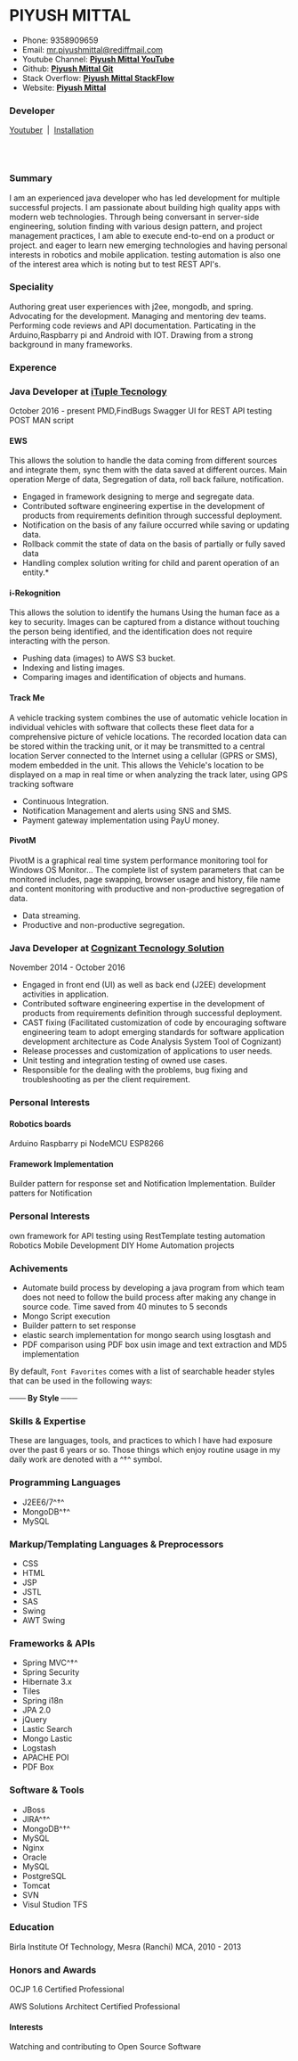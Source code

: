# PIYUSH MITTAL

* Phone: 9358909659 
* Email: mr.piyushmittal@rediffmail.com
* Youtube Channel:  [**Piyush Mittal YouTube**](https://www.youtube.com/channel/UCfkltrltP4rfIPeBF3t5bpQ#youtuber)
* Github: [**Piyush Mittal Git**](https://github.com/PiyushMittl/profile) 
* Stack Overflow: [**Piyush Mittal StackFlow**](http://stackoverflow.com/users/edit/4793343) 
* Website: [**Piyush Mittal**](http://www.mittalpiyush.com) 



### Developer

[Youtuber](https://www.youtube.com/channel/UCfkltrltP4rfIPeBF3t5bpQ#youtuber) &nbsp;|&nbsp; [Installation](https://github.com/viisual/ASCII-Decorator#installation) &nbsp;

&nbsp;


```
```
### Summary
I am an experienced java developer who has led development for multiple successful projects. I am passionate about building high quality apps with modern web technologies. Through being conversant in server-side engineering, solution finding with various design pattern, and project management practices, I am able to execute end-to-end on a product or project.
and eager to learn new emerging technologies and having personal interests in robotics and mobile application.
testing automation is also one of the interest area which is noting but to test REST API's.


### Speciality
Authoring great user experiences with j2ee, mongodb, and spring. Advocating for the development. Managing and mentoring dev teams. Performing code reviews and API documentation. Particating in the Arduino,Raspbarry pi and Android with IOT. Drawing from a strong background in many frameworks.

### Experence

### Java Developer at  [**iTuple Tecnology**](http://www.ituple.com/)

 October 2016 - present
 PMD,FindBugs
Swagger UI for REST API testing
POST MAN script

#### EWS
This allows the solution to handle the data coming from different sources and integrate them, sync them with the data saved at different ources. Main operation Merge of data, Segregation of data, roll back failure, notification.
*	Engaged in framework designing to merge and segregate data.
*	Contributed software engineering expertise in the development of products from requirements definition through successful deployment.
*	Notification on the basis of any failure occurred while saving or updating data.
*	Rollback commit the state of data on the basis of partially or fully saved data
*	Handling complex solution writing for child and parent operation of an entity.*

#### i-Rekognition
This allows the solution to identify the humans Using the human face as a key to security. Images can be captured from a distance without touching the person being identified, and the identification does not require interacting with the person.
*	Pushing data  (images) to AWS S3 bucket.
*	Indexing and listing images.
*	Comparing images and identification of objects and humans.

#### Track Me
A vehicle tracking system combines the use of automatic vehicle location in individual vehicles with software that collects these fleet data for a comprehensive picture of vehicle locations. The recorded location data can be stored within the tracking unit, or it may be transmitted to a central location Server connected to the Internet using a cellular (GPRS or SMS), modem embedded in the unit. This allows the Vehicle's location to be displayed on a map in real time or when analyzing the track later, using GPS tracking software
*	Continuous Integration.
*	Notification Management and alerts using SNS and SMS.
*	Payment gateway implementation using PayU money.

#### PivotM
PivotM is a graphical real time system performance monitoring tool for Windows OS Monitor... The complete list of system parameters that can be monitored includes, page swapping, browser usage and history, file name and content monitoring with productive and non-productive segregation of data.
*	Data streaming.
*	Productive and non-productive segregation.



### Java Developer at  [**Cognizant Tecnology Solution**](https://www.cognizant.com/)

November 2014 - October 2016
* Engaged in front end (UI) as well as back end (J2EE) development activities in application.
* Contributed software engineering expertise in the development of products from requirements definition through successful deployment.
* CAST fixing (Facilitated customization of code by encouraging software engineering team to adopt emerging standards for software    application development architecture as Code Analysis System Tool of Cognizant)
* Release processes and customization of applications to user needs.
* Unit testing and integration testing of owned use cases.
* Responsible for the dealing with the problems, bug fixing and troubleshooting as per the client requirement.

### Personal Interests

#### Robotics boards

Arduino
Raspbarry pi
NodeMCU
ESP8266 

#### Framework Implementation

Builder pattern for response set and Notification Implementation.
Builder patters for Notification


### Personal Interests
own framework for API testing using RestTemplate
testing automation
Robotics
Mobile Development
DIY Home Automation projects

### Achivements
* Automate build process by developing a java program from which team does not
need to follow the build process after making any change in source code. Time
saved from 40 minutes to 5 seconds
* Mongo Script execution 
* Builder pattern to set response
* elastic search implementation for mongo search using losgtash and 
* PDF comparison using PDF box usin image and text extraction and MD5 implementation


By default, `Font Favorites` comes with a list of searchable header styles that can be used in the following ways:

**─── By Style ───**



### Skills & Expertise

These are languages, tools, and practices to which I have had exposure over the past 6 years or so. Those things which enjoy routine usage in my daily work are denoted with a ^†^ symbol.

### Programming Languages

* J2EE6/7^†^
* MongoDB^†^
* MySQL

### Markup/Templating Languages & Preprocessors

* CSS
* HTML
* JSP
* JSTL
* SAS
* Swing
* AWT Swing

### Frameworks & APIs

* Spring MVC^†^
* Spring Security
* Hibernate 3.x
* Tiles
* Spring i18n
* JPA 2.0
* jQuery
* Lastic Search
* Mongo Lastic
* Logstash
* APACHE POI
* PDF Box

### Software & Tools

* JBoss
* JIRA^†^
* MongoDB^†^
* MySQL
* Nginx
* Oracle
* MySQL
* PostgreSQL
* Tomcat
* SVN
* Visul Studion TFS


### Education

Birla Institute Of Technology, Mesra (Ranchi)
MCA, 2010 - 2013

### Honors and Awards

OCJP 1.6 Certified Professional

AWS Solutions Architect Certified Professional

#### Interests

Watching and contributing to Open Source Software
